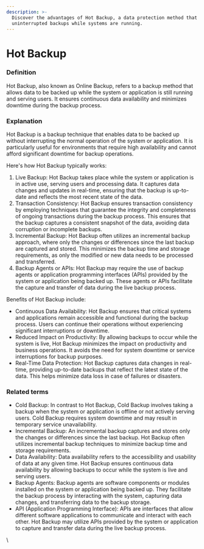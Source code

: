 ```yaml
---
description: >-
  Discover the advantages of Hot Backup, a data protection method that allows
  uninterrupted backups while systems are running.
---
```


# Hot Backup

### Definition

Hot Backup, also known as Online Backup, refers to a backup method that allows data to be backed up while the system or application is still running and serving users. It ensures continuous data availability and minimizes downtime during the backup process.

### Explanation

Hot Backup is a backup technique that enables data to be backed up without interrupting the normal operation of the system or application. It is particularly useful for environments that require high availability and cannot afford significant downtime for backup operations.

Here's how Hot Backup typically works:

1. Live Backup: Hot Backup takes place while the system or application is in active use, serving users and processing data. It captures data changes and updates in real-time, ensuring that the backup is up-to-date and reflects the most recent state of the data.
2. Transaction Consistency: Hot Backup ensures transaction consistency by employing techniques that guarantee the integrity and completeness of ongoing transactions during the backup process. This ensures that the backup captures a consistent snapshot of the data, avoiding data corruption or incomplete backups.
3. Incremental Backup: Hot Backup often utilizes an incremental backup approach, where only the changes or differences since the last backup are captured and stored. This minimizes the backup time and storage requirements, as only the modified or new data needs to be processed and transferred.
4. Backup Agents or APIs: Hot Backup may require the use of backup agents or application programming interfaces (APIs) provided by the system or application being backed up. These agents or APIs facilitate the capture and transfer of data during the live backup process.

Benefits of Hot Backup include:

* Continuous Data Availability: Hot Backup ensures that critical systems and applications remain accessible and functional during the backup process. Users can continue their operations without experiencing significant interruptions or downtime.
* Reduced Impact on Productivity: By allowing backups to occur while the system is live, Hot Backup minimizes the impact on productivity and business operations. It avoids the need for system downtime or service interruptions for backup purposes.
* Real-Time Data Protection: Hot Backup captures data changes in real-time, providing up-to-date backups that reflect the latest state of the data. This helps minimize data loss in case of failures or disasters.

### Related terms

* Cold Backup: In contrast to Hot Backup, Cold Backup involves taking a backup when the system or application is offline or not actively serving users. Cold Backup requires system downtime and may result in temporary service unavailability.
* Incremental Backup: An incremental backup captures and stores only the changes or differences since the last backup. Hot Backup often utilizes incremental backup techniques to minimize backup time and storage requirements.
* Data Availability: Data availability refers to the accessibility and usability of data at any given time. Hot Backup ensures continuous data availability by allowing backups to occur while the system is live and serving users.
* Backup Agents: Backup agents are software components or modules installed on the system or application being backed up. They facilitate the backup process by interacting with the system, capturing data changes, and transferring data to the backup storage.
* API (Application Programming Interface): APIs are interfaces that allow different software applications to communicate and interact with each other. Hot Backup may utilize APIs provided by the system or application to capture and transfer data during the live backup process.

\
